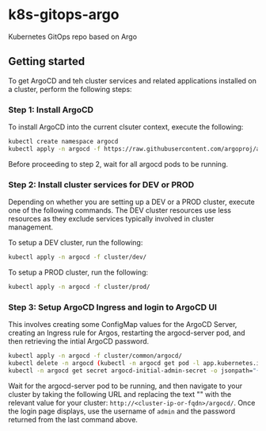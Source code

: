 # k8s-gitops-argo

Kubernetes GitOps repo based on Argo

## Getting started

To get ArgoCD and teh cluster services and related applications installed on a cluster, perform the following steps:

### Step 1: Install ArgoCD

To install ArgoCD into the current clsuter context, execute the following:

```bash
kubectl create namespace argocd
kubectl apply -n argocd -f https://raw.githubusercontent.com/argoproj/argo-cd/stable/manifests/install.yaml
```

Before proceeding to step 2, wait for all argocd pods to be running. 

### Step 2: Install cluster services for DEV or PROD

Depending on whether you are setting up a DEV or a PROD cluster, execute one of the following commands. The DEV cluster resources use less resources as they exclude services typically involved in cluster management.

To setup a DEV cluster, run the following:

```bash
kubectl apply -n argocd -f cluster/dev/
```

To setup a PROD cluster, run the following:

```bash
kubectl apply -n argocd -f cluster/prod/
```

### Step 3: Setup ArgoCD Ingress and login to ArgoCD UI

This involves creating some ConfigMap values for the ArgoCD Server, creating an Ingress rule for Argos, restarting the argocd-server pod, and then retrieving the intial ArgoCD password.

```bash
kubectl apply -n argocd -f cluster/common/argocd/
kubectl delete -n argocd (kubectl -n argocd get pod -l app.kubernetes.io/name=argocd-server -o name)
kubectl -n argocd get secret argocd-initial-admin-secret -o jsonpath="{.data.password}" | base64 -d
```

Wait for the argocd-server pod to be running, and then navigate to your cluster by taking the following URL and replacing the text "<cluster-ip-or-fqdn>" with the relevant value for your cluster: `http://<cluster-ip-or-fqdn>/argocd/`. Once the login page displays, use the username of `admin` and the password returned from the last command above.